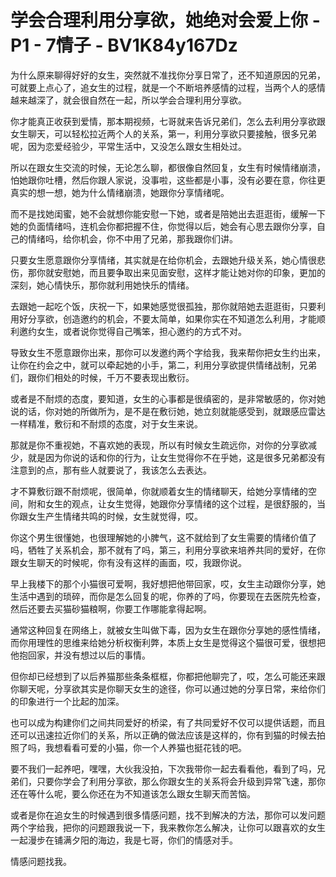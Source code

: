 # 学会合理利用分享欲，她绝对会爱上你 - P1 - 7情子 - BV1K84y167Dz

为什么原来聊得好好的女生，突然就不准找你分享日常了，还不知道原因的兄弟，可就要上点心了，追女生的过程，就是一个不断培养感情的过程，当两个人的感情越来越深了，就会很自然在一起，所以学会合理利用分享欲。

你才能真正收获到爱情，那本期视频，七哥就来告诉兄弟们，怎么去利用分享欲跟女生聊天，可以轻松拉近两个人的关系，第一，利用分享欲只要接触，很多兄弟呢，因为恋爱经验少，平常生活中，又没怎么跟女生相处过。

所以在跟女生交流的时候，无论怎么聊，都很像自然回复，女生有时候情绪崩溃，怕她跟你吐槽，然后你跟人家说，没事啦，这些都是小事，没有必要在意，你往更真实的想一想，她为什么情绪崩溃，她跟你分享情绪呢。

而不是找她闺蜜，她不会就想你能安慰一下她，或者是陪她出去逛逛街，缓解一下她的负面情绪吗，连机会你都把握不住，你觉得以后，她会有心思去跟你分享，自己的情绪吗，给你机会，你不中用了兄弟，那我跟你们讲。

只要女生愿意跟你分享情绪，其实就是在给你机会，去跟她升级关系，她心情很悲伤，那你就安慰她，而且要争取出来见面安慰，这样才能让她对你的印象，更加的深刻，她心情快乐，那你就利用她快乐的情绪。

去跟她一起吃个饭，庆祝一下，如果她感觉很孤独，那你就陪她去逛逛街，只要利用好分享欲，创造邀约的机会，不要太简单，如果你实在不知道怎么利用，才能顺利邀约女生，或者说你觉得自己嘴笨，担心邀约的方式不对。

导致女生不愿意跟你出来，那你可以发邀约两个字给我，我来帮你把女生约出来，让你在约会之中，就可以牵起她的小手，第二，利用分享欲提供情绪战制，兄弟们，跟你们相处的时候，千万不要表现出敷衍。

或者是不耐烦的态度，要知道，女生的心事都是很缜密的，是非常敏感的，你对她说的话，你对她的所做所为，是不是在敷衍她，她立刻就能感受到，就跟感应雷达一样精准，敷衍和不耐烦的态度，对于女生来说。

那就是你不重视她，不喜欢她的表现，所以有时候女生疏远你，对你的分享欲减少，就是因为你说的话和你的行为，让女生觉得你不在乎她，这是很多兄弟都没有注意到的点，那有些人就要说了，我该怎么去表达。

才不算敷衍跟不耐烦呢，很简单，你就顺着女生的情绪聊天，给她分享情绪的空间，附和女生的观点，让女生觉得，她跟你分享情绪的这个过程，是很舒服的，当你跟女生产生情绪共鸣的时候，女生就觉得，哎。

你这个男生很懂她，也很理解她的小脾气，这不就给到了女生需要的情绪价值了吗，牺牲了关系机会，那不就有了吗，第三，利用分享欲来培养共同的爱好，在你跟女生聊天的时候呢，你有没有这样的画面，哎，我跟你说。

早上我楼下的那个小猫很可爱啊，我好想把他带回家，哎，女生主动跟你分享，她生活中遇到的琐碎，而你是怎么回复的呢，你养的了吗，你要现在去医院先检查，然后还要去买猫砂猫粮啊，你要工作哪能拿得起啊。

通常这种回复在网络上，就被女生叫做下毒，因为女生在跟你分享她的感性情绪，而你用理性的思维来给她分析权衡利弊，本质上女生是觉得这个猫很可爱，很想把他抱回家，并没有想过以后的事情。

但你却已经想到了以后养猫那些条条框框，你都把他聊完了，哎，怎么可能还来跟你聊天呢，分享欲其实是你聊天女生的途径，你可以通过她的分享日常，来给你们的印象进行一个比起的加深。

也可以成为构建你们之间共同爱好的桥梁，有了共同爱好不仅可以提供话题，而且还可以迅速拉近你们的关系，所以正确的做法应该是这样的，你有到猫的时候去拍照了吗，我想看看可爱的小猫，你一个人养猫也挺花钱的吧。

要不我们一起养吧，嘿嘿，大伙我没拍，下次我带你一起去看看他，看到了吗，兄弟们，只要你学会了利用分享欲，那么你跟女生的关系将会升级到异常飞速，那你还在等什么呢，要么你还在为不知道该怎么跟女生聊天而苦恼。

或者是你在追女生的时候遇到很多情感问题，找不到解决的方法，那你可以发问题两个字给我，把你的问题跟我说一下，我来教你怎么解决，让你可以跟喜欢的女生一起漫步在铺满夕阳的海边，我是七哥，你们的情感对手。

情感问题找我。